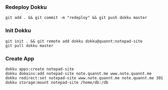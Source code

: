 ### Redeploy Dokku

```
git add . && git commit -m "redeploy" && git push dokku master
```

### Init Dokku
```
git init . && git remote add dokku dokku@quannt:notepad-site
git pull dokku master
```

### Create App
```
dokku apps:create notepad-site
dokku domains:add notepad-site note.quannt.me www.note.quannt.me
dokku redirect:set notepad-site www.note.quannt.me note.quannt.me 301
dokku storage:mount notepad-site /home/db:/db
```